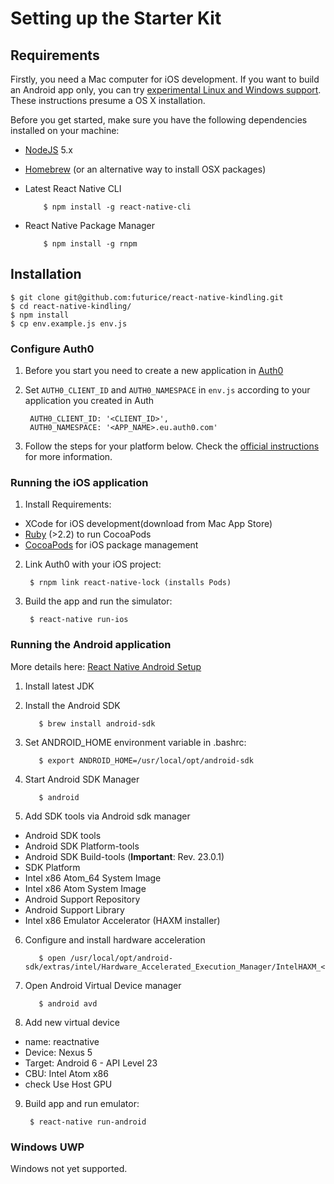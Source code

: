 # Setting up the Starter Kit

## Requirements

Firstly, you need a Mac computer for iOS development. If you want to build an Android app only, you can try [experimental Linux and Windows support](https://facebook.github.io/react-native/docs/linux-windows-support.html). These instructions presume a OS X installation.

Before you get started, make sure you have the following dependencies installed on your machine:

- [NodeJS](https://nodejs.org) 5.x
- [Homebrew](http://brew.sh/) (or an alternative way to install OSX packages)
- Latest React Native CLI

          $ npm install -g react-native-cli

- React Native Package Manager

          $ npm install -g rnpm

## Installation

    $ git clone git@github.com:futurice/react-native-kindling.git
    $ cd react-native-kindling/
    $ npm install
    $ cp env.example.js env.js

### Configure Auth0

1. Before you start you need to create a new application in [Auth0](https://manage.auth0.com/#/applications/)
2. Set `AUTH0_CLIENT_ID` and `AUTH0_NAMESPACE` in `env.js` according to your application you created in Auth

        AUTH0_CLIENT_ID: '<CLIENT_ID>',
        AUTH0_NAMESPACE: '<APP_NAME>.eu.auth0.com'
       
3. Follow the steps for your platform below. Check the [official instructions](https://github.com/auth0/react-native-lock) for more information.

### Running the iOS application

1. Install Requirements:

  - XCode for iOS development(download from Mac App Store)
  - [Ruby](https://www.ruby-lang.org) (>2.2) to run CocoaPods
  - [CocoaPods](https://cocoapods.org/) for iOS package management

2. Link Auth0 with your iOS project:

        $ rnpm link react-native-lock (installs Pods)

3. Build the app and run the simulator:

        $ react-native run-ios

### Running the Android application

More details here: [React Native Android Setup](https://facebook.github.io/react-native/docs/android-setup.html)

1. Install latest JDK
2. Install the Android SDK

          $ brew install android-sdk

3. Set ANDROID_HOME environment variable in .bashrc:

          $ export ANDROID_HOME=/usr/local/opt/android-sdk

4. Start Android SDK Manager

          $ android

5. Add SDK tools via Android sdk manager

  - Android SDK tools
  - Android SDK Platform-tools
  - Android SDK Build-tools (**Important**: Rev. 23.0.1)
  - SDK Platform
  - Intel x86 Atom_64 System Image
  - Intel x86 Atom System Image
  - Android Support Repository
  - Android Support Library
  - Intel x86 Emulator Accelerator (HAXM installer)

6. Configure and install hardware acceleration

          $ open /usr/local/opt/android-sdk/extras/intel/Hardware_Accelerated_Execution_Manager/IntelHAXM_<version>.dmg

7. Open Android Virtual Device manager

          $ android avd

8. Add new virtual device

  - name: reactnative
  - Device: Nexus 5
  - Target: Android 6 - API Level 23
  - CBU: Intel Atom x86
  - check Use Host GPU

9. Build app and run emulator:

        $ react-native run-android

### Windows UWP

Windows not yet supported.
